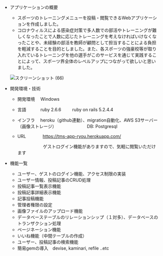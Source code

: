 - アプリケーションの概要
   - スポーツのトレーニングメニューを投稿・閲覧できるWebアプリケーションを作成しました。
   - コロナウィルスによる感染症対策で多人数での部活やトレーニングが難しくなったことで人数に応じたトレーニングを考えなければいけなくなったことや、未経験の部活を教師が顧問として担当することによる負担を軽減することを目的としました。また、各スポーツの強豪校等が取り入れているトレーニングを他の選手がこのサービスを通じて実践することによって、スポーツ界全体のレベルアップにつながって欲しいと思いました。

   ![スクリーンショット (66)](https://user-images.githubusercontent.com/71174687/99245530-111f8700-2847-11eb-87c5-3a9bd99eb9ab.png)

 - 開発環境・技術
   - 開発環境　 Windows
   - 言語　　　 ruby 2.6.6  　　 ruby on rails 5.2.4.4
   - インフラ　 heroku（github連動）、migration自動化、AWS S3サーバー（画像ストレージ）&emsp;&emsp;&emsp;&emsp;&emsp;&emsp;　DB: Postgresql
   - URL       &emsp;&emsp; &emsp;  https://tms-app-ryou.herokuapp.com/

     &emsp;&emsp; &emsp; &emsp;&emsp;  ゲストログイン機能がありますので、気軽に閲覧いただけます

 - 機能一覧
   - ユーザー、ゲストのログイン機能、アクセス制限の実装
   - ユーザー情報、投稿記事のCRUD処理
   - 投稿記事一覧表示機能
   - 投稿記事詳細表示機能
   - 記事投稿機能
   - 管理者権限の設定
   - 画像ファイルのアップロード機能
   - データベーステーブルのリレーションシップ（１対多）、データベースのトランザクション処理
   - ページネーション機能
   - いいね機能（中間テーブルの作成）
   - ユーザー、投稿記事の検索機能
   - 簡易gemの導入　devise, kaminari, refile ..etc

